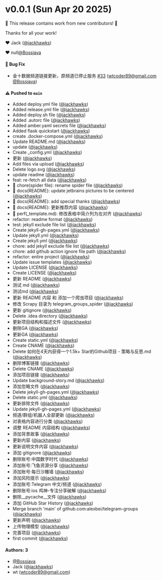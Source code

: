 # v0.0.1 (Sun Apr 20 2025)

:tada: This release contains work from new contributors! :tada:

Thanks for all your work!

:heart: Jack ([@jackhawks](https://github.com/jackhawks))

:heart: null[@Bossjava](https://github.com/Bossjava)

#### 🐛 Bug Fix

- 金十数据频道链接更新，原频道已停止服务 [#33](https://github.com/jackhawks/rectg/pull/33) (wtcoder89@gmail.com [@Bossjava](https://github.com/Bossjava))

#### ⚠️ Pushed to `main`

- Added deploy.yml file ([@jackhawks](https://github.com/jackhawks))
- Added release.yml file ([@jackhawks](https://github.com/jackhawks))
- Added deploy.sh file ([@jackhawks](https://github.com/jackhawks))
- Added .autorc file ([@jackhawks](https://github.com/jackhawks))
- Added amber.yaml secrets file ([@jackhawks](https://github.com/jackhawks))
- Added flask quickstart ([@jackhawks](https://github.com/jackhawks))
- create .docker-compose.yml ([@jackhawks](https://github.com/jackhawks))
- Update README.md ([@jackhawks](https://github.com/jackhawks))
- update ([@jackhawks](https://github.com/jackhawks))
- Create _config.yml ([@jackhawks](https://github.com/jackhawks))
- 更新 ([@jackhawks](https://github.com/jackhawks))
- Add files via upload ([@jackhawks](https://github.com/jackhawks))
- Delete logo.svg ([@jackhawks](https://github.com/jackhawks))
- update readme ([@jackhawks](https://github.com/jackhawks))
- feat: re-fetch all data ([@jackhawks](https://github.com/jackhawks))
- :truck: chore(spider file): rename spider file ([@jackhawks](https://github.com/jackhawks))
- :memo: docs(README): update jetbrains pictures to be centered ([@jackhawks](https://github.com/jackhawks))
- :memo: docs(README): add special thanks ([@jackhawks](https://github.com/jackhawks))
- :memo: docs(README): 更新推荐内容 ([@jackhawks](https://github.com/jackhawks))
- :art: perf(_template.md): 修改表格中简介列为左对齐 ([@jackhawks](https://github.com/jackhawks))
- refactor: readme format ([@jackhawks](https://github.com/jackhawks))
- test: jekyll exclude file list ([@jackhawks](https://github.com/jackhawks))
- Create jekyll-gh-pages.yml ([@jackhawks](https://github.com/jackhawks))
- Update jekyll.yml ([@jackhawks](https://github.com/jackhawks))
- Create jekyll.yml ([@jackhawks](https://github.com/jackhawks))
- chore: add jekyll exclude file list ([@jackhawks](https://github.com/jackhawks))
- chore: add github action ignore file path ([@jackhawks](https://github.com/jackhawks))
- refactor: entire project ([@jackhawks](https://github.com/jackhawks))
- Update issue templates ([@jackhawks](https://github.com/jackhawks))
- Update LICENSE ([@jackhawks](https://github.com/jackhawks))
- Create LICENSE ([@jackhawks](https://github.com/jackhawks))
- 更新 README ([@jackhawks](https://github.com/jackhawks))
- 测试 md ([@jackhawks](https://github.com/jackhawks))
- 测试md ([@jackhawks](https://github.com/jackhawks))
- 更新 README 内容 和 添加一个爬虫项目 ([@jackhawks](https://github.com/jackhawks))
- 修改 Scrapy 目录为 telegram_groups_spider ([@jackhawks](https://github.com/jackhawks))
- 更新 gitignore ([@jackhawks](https://github.com/jackhawks))
- Delete .idea directory ([@jackhawks](https://github.com/jackhawks))
- 更新项目结构和描述文件 ([@jackhawks](https://github.com/jackhawks))
- 删除GA ([@jackhawks](https://github.com/jackhawks))
- 更新GA ([@jackhawks](https://github.com/jackhawks))
- Create static.yml ([@jackhawks](https://github.com/jackhawks))
- Create CNAME ([@jackhawks](https://github.com/jackhawks))
- Delete 如何在4天内获得一个1.5k+ Star的Github项目 - 策略与反思.md ([@jackhawks](https://github.com/jackhawks))
- 删除博客链接 ([@jackhawks](https://github.com/jackhawks))
- Delete CNAME ([@jackhawks](https://github.com/jackhawks))
- 添加项目链接 ([@jackhawks](https://github.com/jackhawks))
- Update background-story.md ([@jackhawks](https://github.com/jackhawks))
- 添加忽略文件 ([@jackhawks](https://github.com/jackhawks))
- Delete jekyll-gh-pages.yml ([@jackhawks](https://github.com/jackhawks))
- Delete static.yml ([@jackhawks](https://github.com/jackhawks))
- 更新排除文件 ([@jackhawks](https://github.com/jackhawks))
- Update jekyll-gh-pages.yml ([@jackhawks](https://github.com/jackhawks))
- 频道/群组/机器人全部更新 ([@jackhawks](https://github.com/jackhawks))
- 对表格内容进行分类 ([@jackhawks](https://github.com/jackhawks))
- 调整 README 内容结构 ([@jackhawks](https://github.com/jackhawks))
- 添加背景故事 ([@jackhawks](https://github.com/jackhawks))
- 更新内容 ([@jackhawks](https://github.com/jackhawks))
- 更新说明文件内容 ([@jackhawks](https://github.com/jackhawks))
- 添加 gitignore ([@jackhawks](https://github.com/jackhawks))
- 删除账号:中国数字时代 ([@jackhawks](https://github.com/jackhawks))
- 添加账号:飞鱼资源分享 ([@jackhawks](https://github.com/jackhawks))
- 添加账号:每日沙雕墙 ([@jackhawks](https://github.com/jackhawks))
- 添加风险提示 ([@jackhawks](https://github.com/jackhawks))
- 添加账号:Telegram 中文/频道 ([@jackhawks](https://github.com/jackhawks))
- 删除账号:ios 鸡神-专注分享破解 ([@jackhawks](https://github.com/jackhawks))
- 删除__pycache__文件 ([@jackhawks](https://github.com/jackhawks))
- 添加 GitHub Star History ([@jackhawks](https://github.com/jackhawks))
- Merge branch 'main' of github.com:alexbei/telegram-groups ([@jackhawks](https://github.com/jackhawks))
- 更新声明 ([@jackhawks](https://github.com/jackhawks))
- 上传物理模型 ([@jackhawks](https://github.com/jackhawks))
- 完善项目 ([@jackhawks](https://github.com/jackhawks))
- first commit ([@jackhawks](https://github.com/jackhawks))

#### Authors: 3

- [@Bossjava](https://github.com/Bossjava)
- Jack ([@jackhawks](https://github.com/jackhawks))
- wt (wtcoder89@gmail.com)
